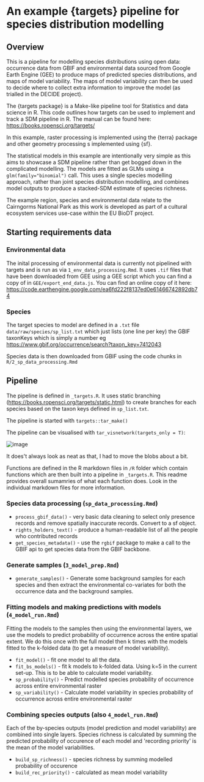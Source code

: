 # An example {targets} pipeline for species distribution modelling

## Overview

This is a pipeline for modelling species distributions using open data: occurrence data from GBIF and environmental data sourced from Google Earth Engine (GEE) to produce maps of predicted species distributions, and maps of model variability. The maps of model variability can then be used to decide where to collect extra information to improve the model (as trialled in the DECIDE project).

The {targets package} is a Make-like pipeline tool for Statistics and data science in R. This code outlines how targets can be used to implement and track a SDM pipeline in R. The manual can be found here: https://books.ropensci.org/targets/

In this example, raster processing is implemented using the {terra} package and other geometry processing s implemented using {sf}.

The statistical models in this example are intentionally very simple as this aims to showcase a SDM pipeline rather than get bogged down in the complicated modelling. The models are fitted as GLMs using a `glm(family="binomial")` call. This uses a single species modelling approach, rather than joint species distribution modelling, and combines model outputs to produce a stacked-SDM estimate of species richness.

The example region, species and environmental data relate to the Cairngorms National Park as this work is developed as part of a cultural ecosystem services use-case within the EU BioDT project.

## Starting requirements data

### Environmental data

The inital processing of environmental data is currently not pipelined with targets and is run as via `1_env_data_processing.Rmd`. It uses `.tif` files that have been downloaded from GEE using a GEE script which you can find a copy of in `GEE/export_end_data.js`. You can find an online copy of it here: https://code.earthengine.google.com/ea6fd222f8137ed0e61466742892db74 

### Species

The target species to model are defined in a `.txt` file `data/raw/species/sp_list.txt` which just lists (one line per key) the GBIF taxonKeys which is simply a number eg https://www.gbif.org/occurrence/search?taxon_key=7412043

Species data is then downloaded from GBIF using the code chunks in `R/2_sp_data_processing.Rmd`

## Pipeline

The pipeline is defined in `_targets.R`. It uses static branching (https://books.ropensci.org/targets/static.html) to create branches for each species based on the taxon keys defined in `sp_list.txt`.

The pipeline is started with `targets::tar_make()`

The pipeline can be visualised with `tar_visnetwork(targets_only = T)`:

![image](https://user-images.githubusercontent.com/17750766/214363002-0c057b06-3753-406a-9521-2667b5e84b23.png)

It does't always look as neat as that, I had to move the blobs about a bit.

Functions are defined in the R markdown files in `/R` folder which contain functions which are then built into a pipeline in `_targets.R`. This readme provides overall sumamries of what each function does. Look in the individual markdown files for more information.

### Species data processing (`sp_data_processing.Rmd`)

 * `process_gbif_data()` - very basic data cleaning to select only presence records and remove spatially inaccurate records. Convert to a sf object.
 * `rights_holders_text()` - produce a human-readable list of all the people who contributed records
 * `get_species_metadata()` - use the `rgbif` package to make a call to the GBIF api to get species data from the GBIF backbone.

### Generate samples (`3_model_prep.Rmd`)

 * `generate_samples()` - Generate some background samples for each species and then extract the environmental co-variates for both the occurrence data and the background samples.

### Fitting models and making predictions with models (`4_model_run.Rmd`)

Fitting the models to the samples then using the environmental layers, we use the models to predict probability of occurrence across the entire spatial extent. We do this once with the full model then k times with the models fitted to the k-folded data (to get a measure of model variability).

 * `fit_model()` - fit one model to all the data.
 * `fit_bs_models()` - fit k models to k-folded data. Using k=5 in the current set-up. This is to be able to calculate model variability.
 * `sp_probability()` - Predict modelled species probability of occurrence across entire environmental raster
 * `sp_variability()` - Calculate model variability in species probability of occurrence across entire environmental raster

### Combining species outputs (also `4_model_run.Rmd`)

Each of the by-species outputs (model prediction and model variability) are combined into single layers. Species richness is calculated by summing the predicted probability of occurence of each model and 'recording priority' is the mean of the model variabilities.

 * `build_sp_richness()` - species richness by summing modelled probability of occurence
 * `build_rec_priority()` - calculated as mean model variability

